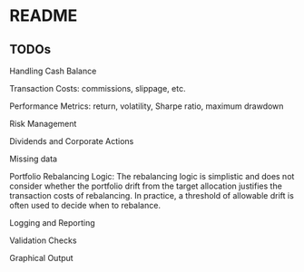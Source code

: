 # README

## TODOs

Handling Cash Balance

Transaction Costs: commissions, slippage, etc.

Performance Metrics: return, volatility, Sharpe ratio, maximum drawdown

Risk Management

Dividends and Corporate Actions

Missing data

Portfolio Rebalancing Logic: The rebalancing logic is simplistic and does not consider whether the portfolio drift from the target allocation justifies the transaction costs of rebalancing. In practice, a threshold of allowable drift is often used to decide when to rebalance.

Logging and Reporting

Validation Checks

Graphical Output
